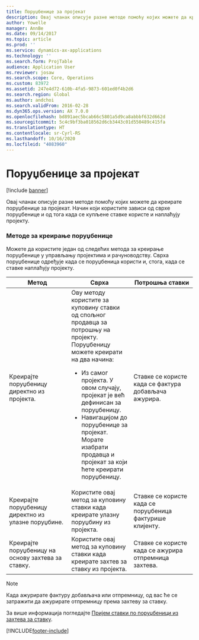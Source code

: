 ```yaml
---
title: Поруџбенице за пројекат
description: Овај чланак описује разне методе помоћу којих можете да креирате поруџбенице за пројекат. Начин који користите зависи од сврхе поруџбенице и од тога када се купљене ставке користе и наплаћују пројекту.
author: Yowelle
manager: AnnBe
ms.date: 09/14/2017
ms.topic: article
ms.prod: ''
ms.service: dynamics-ax-applications
ms.technology: ''
ms.search.form: ProjTable
audience: Application User
ms.reviewer: josaw
ms.search.scope: Core, Operations
ms.custom: 83972
ms.assetid: 247e4d72-610b-4fa5-9873-601ed0f4b2d6
ms.search.region: Global
ms.author: andchoi
ms.search.validFrom: 2016-02-28
ms.dyn365.ops.version: AX 7.0.0
ms.openlocfilehash: bd891aec5bcab66c5801a5d9ca8abbbf632d662d
ms.sourcegitcommit: 5c4c9bf3ba018562d6cb3443c01d550489c415fa
ms.translationtype: HT
ms.contentlocale: sr-Cyrl-RS
ms.lasthandoff: 10/16/2020
ms.locfileid: "4083960"
---
```

# <a name="purchase-orders-for-a-project"></a>Поруџбенице за пројекат

[!include [banner](../includes/banner.md)]

Овај чланак описује разне методе помоћу којих можете да креирате поруџбенице за пројекат. Начин који користите зависи од сврхе поруџбенице и од тога када се купљене ставке користе и наплаћују пројекту.

### <a name="methods-for-creating-a-purchase-order"></a>Методе за креирање поруџбенице

Можете да користите један од следећих метода за креирање поруџбенице у управљању пројектима и рачуноводству. Сврха поруџбенице одређује када се поруџбеница користи и, стога, када се ставке наплаћују пројекту.

<table>
<colgroup>
<col width="33%" />
<col width="33%" />
<col width="33%" />
</colgroup>
<thead>
<tr class="header">
<th>Метод</th>
<th>Сврха</th>
<th>Потрошња ставки</th>
</tr>
</thead>
<tbody>
<tr class="odd">
<td>Креирајте поруџбеницу директно из пројекта.</td>
<td>Ову методу користите за куповину ставки од спољног продавца за потрошњу на пројекту. Поруџбеницу можете креирати на два начина:
<ul>
<li>Из самог пројекта. У овом случају, пројекат је већ дефинисан за поруџбеницу.</li>
<li>Навигацијом до поруџбенице за пројекат. Морате изабрати продавца и пројекат за који ћете креирати поруџбеницу.</li>
</ul></td>
<td>Ставке се користе када се фактура добављача ажурира.</td>
</tr>
<tr class="even">
<td>Креирајте поруџбеницу директно из улазне поруџбине.</td>
<td>Користите овај метод за куповину ставки када креирате улазну поруџбину из пројекта.</td>
<td>Ставке се користе када се поруџбеница фактурише клијенту.</td>
</tr>
<tr class="odd">
<td>Креирајте поруџбеницу на основу захтева за ставку.</td>
<td>Користите овај метод за куповину ставки када креирате захтев за ставку из пројекта.</td>
<td>Ставке се користе када се ажурира отпремница захтева.</td>
</tr>
</tbody>
</table>

> [!NOTE] 
> Када ажурирате фактуру добављача или отпремницу, од вас ће се затражити да ажурирате отпремницу према захтеву за ставку.

За више информација погледајте [Пријем ставки по поруџбеници из захтева за ставку](tasks/receive-items-purchase-order-item-requirement.md).



[!INCLUDE[footer-include](../includes/footer-banner.md)]